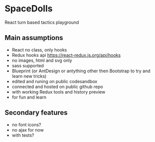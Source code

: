 # SpaceDolls

React turn based tactics playground

## Main assumptions

- React no class, only hooks
- Redux hooks api https://react-redux.js.org/api/hooks
- no images, html and svg only
- sass supported
- Blueprint (or AntDesign or antything other then Bootstrap to try and learn new tricks)
- edited and runing on public codesandbox
- connected and hosted on public github repo
- with working Redux tools and history preview
- for fun and learn

## Secondary features

- no font icons?
- no ajax for now
- with tests?
